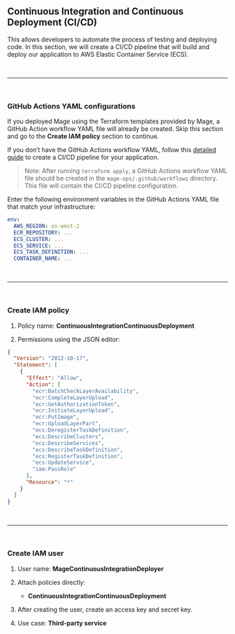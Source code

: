 ## Continuous Integration and Continuous Deployment (CI/CD)

This allows developers to automate the process of testing and deploying code.
In this section, we will create a CI/CD pipeline that will build and
deploy our application to AWS Elastic Container Service (ECS).

<br />

---

<br />

### GitHub Actions YAML configurations

If you deployed Mage using the Terraform templates provided by Mage,
a GitHub Action workflow YAML file will already be created. 
Skip this section and go to the **Create IAM policy** section to continue.

If you don’t have the GitHub Actions workflow YAML,
follow this [detailed guide](https://docs.mage.ai/production/ci-cd/local-cloud/github-actions)
to create a CI/CD pipeline for your application.

> Note: After running `terraform apply`, a GitHub Actions workflow YAML file should be created
> in the `mage-ops/.github/workflows` directory.
> This file will contain the CI/CD pipeline configuration.

Enter the following environment variables in the GitHub Actions YAML file that match your
infrastructure:

```yaml
env:
  AWS_REGION: us-west-2
  ECR_REPOSITORY: ...
  ECS_CLUSTER: ...
  ECS_SERVICE: ...
  ECS_TASK_DEFINITION: ...
  CONTAINER_NAME: ...
```

<br />

---

<br />

### Create IAM policy

1. Policy name: **ContinuousIntegrationContinuousDeployment**

1. Permissions using the JSON editor:

```json
{
  "Version": "2012-10-17",
  "Statement": [
    {
      "Effect": "Allow",
      "Action": [
        "ecr:BatchCheckLayerAvailability",
        "ecr:CompleteLayerUpload",
        "ecr:GetAuthorizationToken",
        "ecr:InitiateLayerUpload",
        "ecr:PutImage",
        "ecr:UploadLayerPart",
        "ecs:DeregisterTaskDefinition",
        "ecs:DescribeClusters",
        "ecs:DescribeServices",
        "ecs:DescribeTaskDefinition",
        "ecs:RegisterTaskDefinition",
        "ecs:UpdateService",
        "iam:PassRole"
      ],
      "Resource": "*"
    }
  ]
}
```

<br />

---

<br />

### Create IAM user

1. User name: **MageContinuousIntegrationDeployer**

1. Attach policies directly:
   - **ContinuousIntegrationContinuousDeployment**

1. After creating the user, create an access key and secret key.

1. Use case: **Third-party service**
